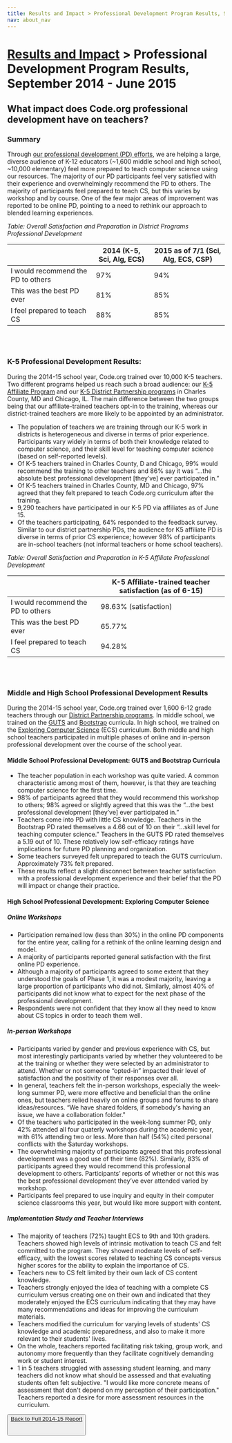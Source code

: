 ```yaml
---
title: Results and Impact > Professional Development Program Results, September 2014 - June 2015
nav: about_nav
---
```


# [Results and Impact](/about/impact) > Professional Development Program Results, September 2014 - June 2015

## What impact does Code.org professional development have on teachers?

### Summary
Through [our professional development (PD) efforts](/educate/professional-development), we are helping a large, diverse audience of K-12 educators (~1,600 middle school and high school, ~10,000 elementary) feel more prepared to teach computer science using our resources. The majority of our PD participants feel very satisfied with their experience and overwhelmingly recommend the PD to others. The majority of participants feel prepared to teach CS, but this varies by workshop and by course. One of the few major areas of improvement was reported to be online PD, pointing to a need to rethink our approach to blended learning experiences.

*Table: Overall Satisfaction and Preparation in District Programs Professional Development*

|  | 2014 (K-5, Sci, Alg, ECS)| 2015 as of 7/1 (Sci, Alg, ECS, CSP)|
|---|--------|-----|
| I would recommend the PD to others | 97% | 94% |
| This was the best PD ever | 81% | 85% |
| I feel prepared to teach CS | 88% | 85% |

<br/>
<br/>

### K-5 Professional Development Results:
During the 2014-15 school year, Code.org trained over 10,000 K-5 teachers. Two different programs helped us reach such a broad audience: our [K-5 Affiliate Program](/educate/k5-affiliates) and our [K-5 District Partnership programs](/educate/k5-district-partnership) in Charles County, MD and Chicago, IL. The main difference between the two groups being that our affiliate-trained teachers opt-in to the training, whereas our district-trained teachers are more likely to be appointed by an administrator.

- The population of teachers we are training through our K-5 work in districts is heterogeneous and diverse in terms of prior experience. Participants vary widely in terms of both their knowledge related to computer science, and their skill level for teaching computer science (based on self-reported levels). 
- Of K-5 teachers trained in Charles County, D and Chicago, 99% would recommend the training to other teachers and 86% say it was “...the absolute best professional development [they’ve] ever participated in.”
- Of K-5 teachers trained in Charles County, MD and Chicago, 97% agreed that they felt prepared to teach Code.org curriculum after the training.
- 9,290 teachers have participated in our K-5 PD via affiliates as of June 15. 
- Of the teachers participating, 64% responded to the feedback survey. Similar to our district partnership PDs, the audience for K5 affiliate PD is diverse in terms of prior CS experience; however 98% of participants are in-school teachers (not informal teachers or home school teachers). 

*Table: Overall Satisfaction and Preparation in K-5 Affiliate Professional Development*

| | K-5 Affiliate-trained teacher satisfaction (as of 6-15) |
|---|---|
|I would recommend the PD to others | 98.63% (satisfaction) |
| This was the best PD ever | 65.77% |
| I feel prepared to teach CS | 94.28% |

<br><br>

### Middle and High School Professional Development Results

During the 2014-15 school year, Code.org trained over 1,600 6-12 grade teachers through our [District Partnership programs](/educate/districts). In middle school, we trained on the [GUTS](/curriculum/science) and [Bootstrap](/curriculum/algebra) curricula. In high school, we trained on the [Exploring Computer Science](http://www.exploringcs.org/) (ECS) curriculum. Both middle and high school teachers participated in multiple phases of online and in-person professional development over the course of the school year.

#### Middle School Professional Development: GUTS and Bootstrap Curricula

- The teacher population in each workshop was quite varied. A common characteristic among most of them, however, is that they are teaching computer science for the	first time.
- 98% of participants agreed that they would recommend this workshop to others; 98% agreed or slightly agreed that this was the “...the best professional development [they’ve] ever participated in.”
- Teachers come into PD with little CS knowledge. Teachers in the Bootstrap PD rated themselves a 4.66 out of 10 on their “...skill level for teaching computer science.” Teachers in the GUTS PD rated themselves a 5.19 out of 10. These relatively low self-efficacy ratings have implications for future PD planning and organization.
- Some teachers surveyed felt unprepared to teach the GUTS curriculum. Approximately 73% felt prepared.
- These results reflect a slight disconnect between teacher satisfaction with a professional development experience and their belief that the PD will impact or change their practice.

#### High School Professional Development: Exploring Computer Science

##### Online Workshops

- Participation remained low (less than 30%) in the online PD components for the entire year, calling for a rethink of the online learning design and model.
- A majority of participants reported general satisfaction with	the first online PD experience.
- Although a majority of participants agreed to some extent that they understood the goals of Phase 1, it was a modest majority, leaving a large proportion of participants who did not. Similarly, almost 40% of participants did not know what to expect for the next phase of the  professional development.
- Respondents were not confident that they know all they need to know about CS	topics in order to teach them well.

##### In-person Workshops

- Participants varied by gender and previous experience with CS, but most interestingly participants varied by whether they volunteered to be at the training or whether they were selected by an administrator to attend. Whether or not someone “opted-in” impacted their level of satisfaction and the positivity of their responses over all.
- In general, teachers felt the in-person workshops, especially the week-long summer PD, were more effective and beneficial than the online ones, but teachers relied heavily on online groups and forums to share ideas/resources. “We have shared folders, if somebody's having an issue, we have a collaboration folder."
- Of the teachers who participated in the week-long summer PD, only 42% attended all four quaterly workshops during the academic year, with 61% attending two or less. More than half (54%) cited personal conflicts with the Saturday workshops. 
- The overwhelming majority of participants agreed that this professional development was a good use of their time (82%). Similarly, 83% of participants agreed they would recommend this professional development to others. Participants’ reports of whether	or not this was	the best professional development they’ve ever attended varied by	workshop.
- Participants feel prepared to use inquiry and equity in their computer science classrooms this year, but would like more support with content. 

##### Implementation Study and Teacher Interviews

- The majority of teachers (72%) taught ECS to 9th and 10th graders. Teachers showed high levels of intrinsic motivation to teach CS and felt committed to the program. They showed moderate levels of self-efficacy, with the lowest scores related to teaching CS concepts versus higher scores for the ability to explain the importance of CS.
- Teachers new to CS felt limited by their own lack of CS content knowledge.
- Teachers strongly enjoyed the idea of teaching with a complete CS curriculum versus creating one on their own and indicated that they moderately enjoyed the ECS curriculum indicating that they may have many recommendations and ideas for improving the curriculum materials. 
- Teachers modified the curriculum for varying levels of students' CS knowledge and academic preparedness, and also to make it more relevant to their students' lives.
- On the whole,	teachers reported	facilitating risk taking, group work, and autonomy more frequently	than they facilitate cognitively demanding work or student interest.
- 1 in 5 teachers struggled with assessing student learning, and many teachers did not know what should be assessed and that evaluating students often felt subjective. "I would like more concrete means of assessment that don't depend on my perception of their participation." Teachers reported a desire for more assessment resources in the curriculum.


[<button>Back to Full 2014-15 Report](/about/impact)<br /><br/>
